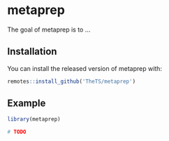 
# metaprep

<!-- badges: start -->

<!-- badges: end -->

The goal of metaprep is to …

## Installation

You can install the released version of metaprep with:

``` r
remotes::install_github('TheTS/metaprep')
```

## Example

``` r
library(metaprep)

# TODO
```
